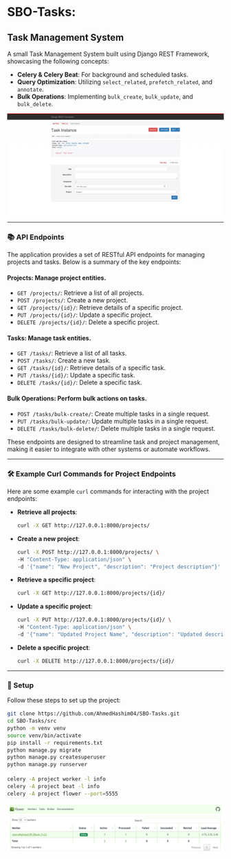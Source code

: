 # SBO-Tasks: 
## Task Management System

A small Task Management System built using Django REST Framework, showcasing the following concepts:

- **Celery & Celery Beat**: For background and scheduled tasks.
- **Query Optimization**: Utilizing `select_related`, `prefetch_related`, and `annotate`.
- **Bulk Operations**: Implementing `bulk_create`, `bulk_update`, and `bulk_delete`.

![Task Management System](image-1.png)

---

### 📚 API Endpoints

The application provides a set of RESTful API endpoints for managing projects and tasks. Below is a summary of the key endpoints:

#### **Projects**: Manage project entities.
- `GET /projects/`: Retrieve a list of all projects.
- `POST /projects/`: Create a new project.
- `GET /projects/{id}/`: Retrieve details of a specific project.
- `PUT /projects/{id}/`: Update a specific project.
- `DELETE /projects/{id}/`: Delete a specific project.

#### **Tasks**: Manage task entities.
- `GET /tasks/`: Retrieve a list of all tasks.
- `POST /tasks/`: Create a new task.
- `GET /tasks/{id}/`: Retrieve details of a specific task.
- `PUT /tasks/{id}/`: Update a specific task.
- `DELETE /tasks/{id}/`: Delete a specific task.

#### **Bulk Operations**: Perform bulk actions on tasks.
- `POST /tasks/bulk-create/`: Create multiple tasks in a single request.
- `PUT /tasks/bulk-update/`: Update multiple tasks in a single request.
- `DELETE /tasks/bulk-delete/`: Delete multiple tasks in a single request.

These endpoints are designed to streamline task and project management, making it easier to integrate with other systems or automate workflows.

---

### 🛠️ Example Curl Commands for Project Endpoints

Here are some example `curl` commands for interacting with the project endpoints:

- **Retrieve all projects**:
    ```bash
    curl -X GET http://127.0.0.1:8000/projects/
    ```

- **Create a new project**:
    ```bash
    curl -X POST http://127.0.0.1:8000/projects/ \
    -H "Content-Type: application/json" \
    -d '{"name": "New Project", "description": "Project description"}'
    ```

- **Retrieve a specific project**:
    ```bash
    curl -X GET http://127.0.0.1:8000/projects/{id}/
    ```

- **Update a specific project**:
    ```bash
    curl -X PUT http://127.0.0.1:8000/projects/{id}/ \
    -H "Content-Type: application/json" \
    -d '{"name": "Updated Project Name", "description": "Updated description"}'
    ```

- **Delete a specific project**:
    ```bash
    curl -X DELETE http://127.0.0.1:8000/projects/{id}/
    ```

---

### 🚀 Setup

Follow these steps to set up the project:

```bash
git clone https://github.com/AhmedHashim04/SBO-Tasks.git
cd SBO-Tasks/src
python -m venv venv
source venv/bin/activate
pip install -r requirements.txt
python manage.py migrate
python manage.py createsuperuser
python manage.py runserver

celery -A project worker -l info
celery -A project beat -l info
celery -A project flower --port=5555
```

![Celery Dashboard](image.png)
